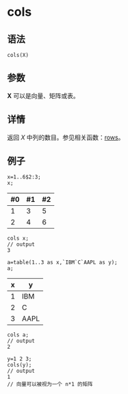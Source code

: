 # cols

## 语法

`cols(X)`

## 参数

**X** 可以是向量、矩阵或表。

## 详情

返回 *X* 中列的数目。参见相关函数：[rows](../r/rows.md)。

## 例子

```
x=1..6$2:3;
x;
```

| #0 | #1 | #2 |
| --- | --- | --- |
| 1 | 3 | 5 |
| 2 | 4 | 6 |

```
cols x;
// output
3

a=table(1..3 as x,`IBM`C`AAPL as y);
a;
```

| x | y |
| --- | --- |
| 1 | IBM |
| 2 | C |
| 3 | AAPL |

```
cols a;
// output
2

y=1 2 3;
cols(y);
// output
1
// 向量可以被视为一个 n*1 的矩阵
```

